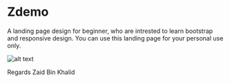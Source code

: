 # Zdemo
A landing page design for beginner, who are intrested to learn bootstrap and responsive design.
You can use this landing page for your personal use only.

![alt text](landing-page.png)

Regards Zaid Bin Khalid

